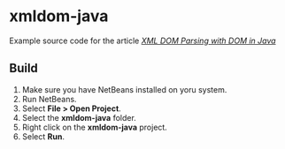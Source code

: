 # xmldom-java

Example source code for the article [_XML DOM Parsing with DOM in Java_](http://vichargrave.com/xml-creation-with-dom-in-java/)

## Build

1. Make sure you have NetBeans installed on yoru system.
2. Run NetBeans.
3. Select __File > Open Project__.
4. Select the __xmldom-java__ folder.
5. Right click on the __xmldom-java__ project.
6. Select __Run__.
